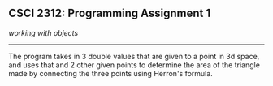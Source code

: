 ## CSCI 2312: Programming Assignment 1

_working with objects_

* * *

The program takes in 3 double values that are given to a point in 3d space, and uses that and 2 other given points
to determine the area of the triangle made by connecting the three points using Herron's formula.
